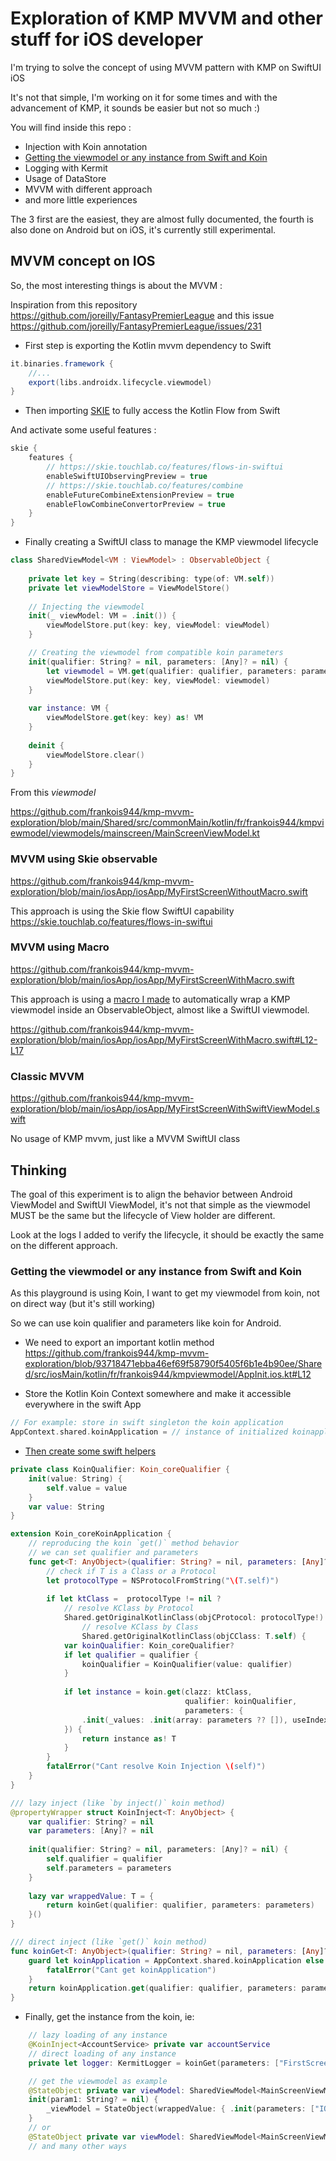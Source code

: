 # Exploration of KMP MVVM and other stuff for iOS developer

I'm trying to solve the concept of using MVVM pattern with KMP on SwiftUI iOS

It's not that simple, I'm working on it for some times and with the advancement of KMP, it sounds be easier but not so much :)

You will find inside this repo :

- Injection with Koin annotation
- [Getting the viewmodel or any instance from Swift and Koin](#getting-the-viewmodel-or-any-instance-from-swift-and-koin)
- Logging with Kermit
- Usage of DataStore
- MVVM with different approach
- and more little experiences

The 3 first are the easiest, they are almost fully documented, the fourth is also done on Android but on iOS, it's currently still experimental.

## MVVM concept on IOS

So, the most interesting things is about the MVVM :

Inspiration from this repository https://github.com/joreilly/FantasyPremierLeague and this issue https://github.com/joreilly/FantasyPremierLeague/issues/231

- First step is exporting the Kotlin mvvm dependency to Swift

```gradle
it.binaries.framework {
    //...
    export(libs.androidx.lifecycle.viewmodel)
}
```

- Then importing [SKIE](https://skie.touchlab.co/) to fully access the Kotlin Flow from Swift

And activate some useful features :

```gradle
skie {
    features {
        // https://skie.touchlab.co/features/flows-in-swiftui
        enableSwiftUIObservingPreview = true
        // https://skie.touchlab.co/features/combine
        enableFutureCombineExtensionPreview = true
        enableFlowCombineConvertorPreview = true
    }
}
```
 
- Finally creating a SwiftUI class to manage the KMP viewmodel lifecycle 
```swift
class SharedViewModel<VM : ViewModel> : ObservableObject {
    
    private let key = String(describing: type(of: VM.self))
    private let viewModelStore = ViewModelStore()
    
    // Injecting the viewmodel
    init(_ viewModel: VM = .init()) {
        viewModelStore.put(key: key, viewModel: viewModel)
    }

    // Creating the viewmodel from compatible koin parameters
    init(qualifier: String? = nil, parameters: [Any]? = nil) {
        let viewmodel = VM.get(qualifier: qualifier, parameters: parameters)
        viewModelStore.put(key: key, viewModel: viewmodel)
    }
    
    var instance: VM {
        viewModelStore.get(key: key) as! VM
    }
    
    deinit {
        viewModelStore.clear()
    }
}
```
From this *viewmodel*

https://github.com/frankois944/kmp-mvvm-exploration/blob/main/Shared/src/commonMain/kotlin/fr/frankois944/kmpviewmodel/viewmodels/mainscreen/MainScreenViewModel.kt

### MVVM using Skie observable

https://github.com/frankois944/kmp-mvvm-exploration/blob/main/iosApp/iosApp/MyFirstScreenWithoutMacro.swift

This approach is using the Skie flow SwiftUI capability https://skie.touchlab.co/features/flows-in-swiftui

### MVVM using Macro

https://github.com/frankois944/kmp-mvvm-exploration/blob/main/iosApp/iosApp/MyFirstScreenWithMacro.swift

This approach is using a [macro I made](https://github.com/frankois944/kmp-mvvm-exploration/tree/main/KTViewModelBuilder) to automatically wrap a KMP viewmodel inside an ObservableObject, almost like a SwiftUI viewmodel.

https://github.com/frankois944/kmp-mvvm-exploration/blob/main/iosApp/iosApp/MyFirstScreenWithMacro.swift#L12-L17

### Classic MVVM

https://github.com/frankois944/kmp-mvvm-exploration/blob/main/iosApp/iosApp/MyFirstScreenWithSwiftViewModel.swift

No usage of KMP mvvm, just like a MVVM SwiftUI class

## Thinking

The goal of this experiment is to align the behavior between Android ViewModel and SwiftUI ViewModel, it's not that simple as the viewmodel MUST be the same but the lifecycle of View holder are different.

Look at the logs I added to verify the lifecycle, it should be exactly the same on the different approach.

### Getting the viewmodel or any instance from Swift and Koin

As this playground is using Koin, I want to get my viewmodel from koin, not on direct way (but it's still working)

So we can use koin qualifier and parameters like koin for Android.

- We need to export an important kotlin method
https://github.com/frankois944/kmp-mvvm-exploration/blob/93718471ebba46ef69f58790f5405f6b1e4b90ee/Shared/src/iosMain/kotlin/fr/frankois944/kmpviewmodel/AppInit.ios.kt#L12

- Store the Kotlin Koin Context somewhere and make it accessible everywhere in the swift App
```swift
// For example: store in swift singleton the koin application
AppContext.shared.koinApplication = // instance of initialized koinapplication
```
- [Then create some swift helpers](https://github.com/frankois944/kmp-mvvm-exploration/blob/main/iosApp/iosApp/KoinHelper.swift)
```swift
private class KoinQualifier: Koin_coreQualifier {
    init(value: String) {
        self.value = value
    }
    var value: String
}

extension Koin_coreKoinApplication {
    // reproducing the koin `get()` method behavior
    // we can set qualifier and parameters
    func get<T: AnyObject>(qualifier: String? = nil, parameters: [Any]? = nil) -> T {
        // check if T is a Class or a Protocol
        let protocolType = NSProtocolFromString("\(T.self)")
        
        if let ktClass =  protocolType != nil ?
            // resolve KClass by Protocol
            Shared.getOriginalKotlinClass(objCProtocol: protocolType!) :
                // resolve KClass by Class
                Shared.getOriginalKotlinClass(objCClass: T.self) {
            var koinQualifier: Koin_coreQualifier?
            if let qualifier = qualifier {
                koinQualifier = KoinQualifier(value: qualifier)
            }
            
            if let instance = koin.get(clazz: ktClass,
                                       qualifier: koinQualifier,
                                       parameters: {
                .init(_values: .init(array: parameters ?? []), useIndexedValues: true)
            }) {
                return instance as! T
            }
        }
        fatalError("Cant resolve Koin Injection \(self)")
    }
}

/// lazy inject (like `by inject()` koin method)
@propertyWrapper struct KoinInject<T: AnyObject> {
    var qualifier: String? = nil
    var parameters: [Any]? = nil
    
    init(qualifier: String? = nil, parameters: [Any]? = nil) {
        self.qualifier = qualifier
        self.parameters = parameters
    }
    
    lazy var wrappedValue: T = {
        return koinGet(qualifier: qualifier, parameters: parameters)
    }()
}

/// direct inject (like `get()` koin method)
func koinGet<T: AnyObject>(qualifier: String? = nil, parameters: [Any]? = nil) -> T {
    guard let koinApplication = AppContext.shared.koinApplication else {
        fatalError("Cant get koinApplication")
    }
    return koinApplication.get(qualifier: qualifier, parameters: parameters)
}
```
- Finally, get the instance from the koin, ie:
```swift
    // lazy loading of any instance
    @KoinInject<AccountService> private var accountService
    // direct loading of any instance
    private let logger: KermitLogger = koinGet(parameters: ["FirstScreenDataStore"])

    // get the viewmodel as example
    @StateObject private var viewModel: SharedViewModel<MainScreenViewModel>
    init(param1: String? = nil) {
        _viewModel = StateObject(wrappedValue: { .init(parameters: ["IOS-MyFirstScreenWithoutMacro"]) }())
    }
    // or
    @StateObject private var viewModel: SharedViewModel<MainScreenViewModel> = .init(koinGet())
    // and many other ways
```
